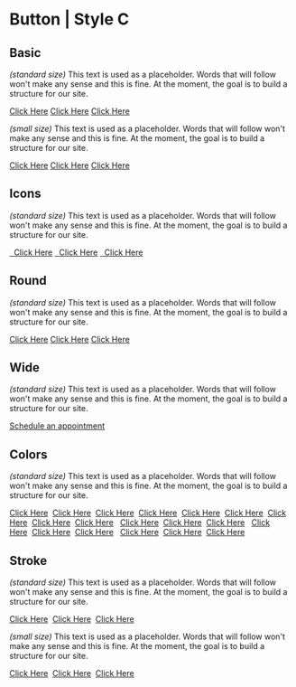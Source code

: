 # Button | Style C

## Basic

*(standard size)* This text is used as a placeholder. Words that will follow won't make any sense and this is fine. At the moment, the goal is to build a structure for our site.

<a class="btn_c pink gradient" href="https://firepress.org/">Click Here</a>
<a class="btn_c blueGray gradient" href="https://firepress.org/">Click Here</a>
<a class="btn_c blue gradient" href="https://firepress.org/">Click Here</a>

*(small size)* This text is used as a placeholder. Words that will follow won't make any sense and this is fine. At the moment, the goal is to build a structure for our site.

<a class="btn_c small pink gradient" href="https://firepress.org/">Click Here</a>
<a class="btn_c small blueGray gradient" href="https://firepress.org/">Click Here</a>
<a class="btn_c small blue gradient" href="https://firepress.org/">Click Here</a>


## Icons

*(standard size)* This text is used as a placeholder. Words that will follow won't make any sense and this is fine. At the moment, the goal is to build a structure for our site.

<a class="btn_c pink gradient" href="#icons-font-awesome"><i class="fas fa-coffee"></i>&nbsp;&nbsp;Click Here</a>
<a class="btn_c blueGray gradient" href="#icons-font-awesome"><i class="fas fa-bell"></i>&nbsp;&nbsp;Click Here</a>
<a class="btn_c blue gradient" href="#icons-font-awesome"><i class="fas fa-pizza-slice"></i>&nbsp;&nbsp;Click Here</a>


## Round

*(standard size)* This text is used as a placeholder. Words that will follow won't make any sense and this is fine. At the moment, the goal is to build a structure for our site.

<a class="btn_c pink round gradient" href="https://firepress.org/">Click Here</a>
<a class="btn_c blueGray round gradient" href="https://firepress.org/">Click Here</a>
<a class="btn_c blue round gradient" href="https://firepress.org/">Click Here</a>


## Wide

*(standard size)* This text is used as a placeholder. Words that will follow won't make any sense and this is fine. At the moment, the goal is to build a structure for our site.

<a class="btn_c blue wide gradient" href="https://firepress.org/">Schedule an appointment</a>

## Colors

*(standard size)* This text is used as a placeholder. Words that will follow won't make any sense and this is fine. At the moment, the goal is to build a structure for our site.

<a class="btn_c pink gradient" href="https://firepress.org/">Click Here</a>&nbsp;&nbsp;<a class="btn_c blueGray gradient" href="https://firepress.org/">Click Here</a>&nbsp;&nbsp;<a class="btn_c blue gradient" href="https://firepress.org/">Click Here</a>&nbsp;&nbsp;<a class="btn_c brown gradient" href="https://firepress.org/">Click Here</a>&nbsp;&nbsp;<a class="btn_c gray gradient" href="https://firepress.org/">Click Here</a>&nbsp;&nbsp;<a class="btn_c cyan gradient" href="https://firepress.org/">Click Here</a>&nbsp;&nbsp;<a class="btn_c teal gradient" href="https://firepress.org/">Click Here</a>&nbsp;&nbsp;<a class="btn_c green gradient" href="https://firepress.org/">Click Here</a>&nbsp;&nbsp;<a class="btn_c lightGreen gradient" href="https://firepress.org/">Click Here</a>&nbsp;&nbsp;
<a class="btn_c purple gradient" href="https://firepress.org/">Click Here</a>&nbsp;&nbsp;<a class="btn_c lime gradient" href="https://firepress.org/">Click Here</a>&nbsp;&nbsp;<a class="btn_c yellow gradient" href="https://firepress.org/">Click Here</a>&nbsp;&nbsp;
<a class="btn_c amber gradient" href="https://firepress.org/">Click Here</a>&nbsp;&nbsp;<a class="btn_c orange gradient" href="https://firepress.org/">Click Here</a>&nbsp;&nbsp;<a class="btn_c deepOrange gradient" href="https://firepress.org/">Click Here</a>&nbsp;&nbsp;
<a class="btn_c purple gradient" href="https://firepress.org/">Click Here</a>&nbsp;&nbsp;<a class="btn_c deepPurple gradient" href="https://firepress.org/">Click Here</a>&nbsp;&nbsp;<a class="btn_c indigo gradient" href="https://firepress.org/">Click Here</a>


## Stroke

*(standard size)* This text is used as a placeholder. Words that will follow won't make any sense and this is fine. At the moment, the goal is to build a structure for our site.

<a class="btn_c stroke" href="https://firepress.org/">Click Here</a>&nbsp;&nbsp;<a class="btn_c stroke uppercase" href="https://firepress.org/">Click Here</a>&nbsp;&nbsp;<a class="btn_c round stroke" href="https://firepress.org/">Click Here</a>&nbsp;&nbsp;

*(small size)* This text is used as a placeholder. Words that will follow won't make any sense and this is fine. At the moment, the goal is to build a structure for our site.

<a class="btn_c small stroke" href="https://firepress.org/">Click Here</a>&nbsp;&nbsp;<a class="btn_c small stroke uppercase" href="https://firepress.org/">Click Here</a>&nbsp;&nbsp;<a class="btn_c small stroke round" href="https://firepress.org/">Click Here</a>&nbsp;&nbsp;
